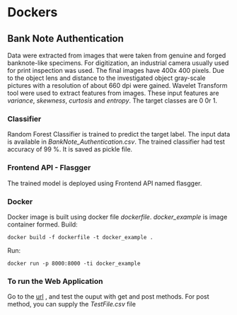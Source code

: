 # Dockers

## Bank Note Authentication

Data were extracted from images that were taken from genuine and forged banknote-like specimens. For digitization, an industrial camera usually used for print inspection was used. The final images have 400x 400 pixels. Due to the object lens and distance to the investigated object gray-scale pictures with a resolution of about 660 dpi were gained. Wavelet Transform tool were used to extract features from images. These input features are *variance*, *skewness*, *curtosis* and	*entropy*.
The target classes are 0 0r 1.

### Classifier
Random Forest Classifier is trained to predict the target label. The input data is available in *BankNote_Authentication.csv*. The trained classifier had test accuracy of 99 %. It is saved as pickle file. 

### Frontend API - Flasgger
The trained model is deployed using Frontend API named flasgger.

### Docker
Docker image is built using docker file *dockerfile*.  *docker_example* is image container formed.
Build:

`docker build -f dockerfile -t docker_example .`

Run:

`docker run -p 8000:8000 -ti docker_example`

### To run the Web Application
Go to the [url](https://0.0.0.0:8000/apidocs) , and test the ouput with get and post methods. For post method, you can supply the *TestFile.csv* file



